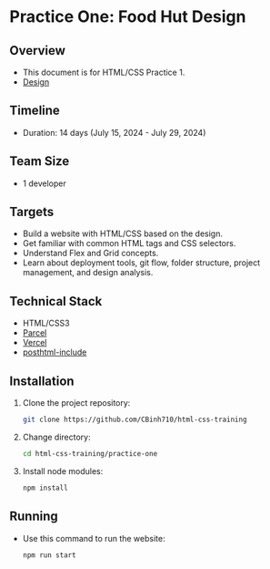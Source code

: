# Practice One: Food Hut Design

## Overview

- This document is for HTML/CSS Practice 1.
- [Design](https://www.figma.com/design/Q0oRUMv9ESYXfsIZjJXJn8/Food-Hut-(-Food-Ordering-Responsive-Design)-(Community)?node-id=0-1)

## Timeline

- Duration: 14 days (July 15, 2024 - July 29, 2024)

## Team Size

- 1 developer

## Targets

- Build a website with HTML/CSS based on the design.
- Get familiar with common HTML tags and CSS selectors.
- Understand Flex and Grid concepts.
- Learn about deployment tools, git flow, folder structure, project management, and design analysis.

## Technical Stack

- HTML/CSS3
- [Parcel](https://parceljs.org/getting-started/webapp/)
- [Vercel](https://vercel.com/docs/deployments/git/vercel-for-github)
- [posthtml-include](https://github.com/posthtml/posthtml-include)

## Installation

1. Clone the project repository:

    ```bash
    git clone https://github.com/CBinh710/html-css-training
    ```

2. Change directory:

    ```bash
    cd html-css-training/practice-one
    ```

3. Install node modules:

    ```bash
    npm install
    ```

## Running

 - Use this command to run the website:

    ```bash
    npm run start
    ```

